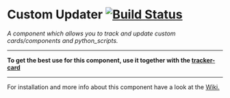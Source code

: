 # Custom Updater [![Build Status](https://travis-ci.com/custom-components/custom_updater.svg?branch=master)](https://travis-ci.com/custom-components/custom_updater)

_A component which allows you to track and update custom cards/components and python_scripts._  

***

**To get the best use for this component, use it together with the [tracker-card](https://github.com/custom-cards/tracker-card)**

***

For installation and more info about this component have a look at the [Wiki.](https://github.com/custom-components/custom_updater/wiki/Installation)